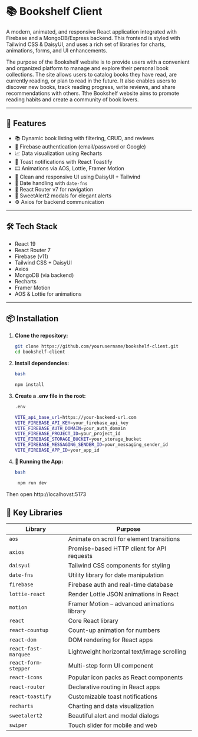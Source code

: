 
#  📚  Bookshelf Client

A modern, animated, and responsive React application integrated with Firebase and a MongoDB/Express backend. This frontend is styled with Tailwind CSS & DaisyUI, and uses a rich set of libraries for charts, animations, forms, and UI enhancements.

The purpose of the Bookshelf website is to provide users with a convenient and organized platform to manage and explore their personal book collections. The site allows users to catalog books they have read, are currently reading, or plan to read in the future. It also enables users to discover new books, track reading progress, write reviews, and share recommendations with others. Tthe Bookshelf website aims to promote reading habits and create a community of book lovers.

---

## 🌟 Features

- 📚 Dynamic book listing with filtering, CRUD, and reviews
- 🔐 Firebase authentication (email/password or Google)
- 📈 Data visualization using Recharts
- 💬 Toast notifications with React Toastify
- 🎞️ Animations via AOS, Lottie, Framer Motion
- 🧼 Clean and responsive UI using DaisyUI + Tailwind
- 📅 Date handling with `date-fns`
- 🧭 React Router v7 for navigation
- 🎉 SweetAlert2 modals for elegant alerts
- ⚙️ Axios for backend communication

---

## 🛠️ Tech Stack

- React 19
- React Router 7
- Firebase (v11)
- Tailwind CSS + DaisyUI
- Axios
- MongoDB (via backend)
- Recharts
- Framer Motion
- AOS & Lottie for animations

---

## 📦 Installation

1. **Clone the repository:**
   ```bash
   git clone https://github.com/yourusername/bookshelf-client.git
   cd bookshelf-client

2. **Install dependencies:**

   ```bash
   bash

   npm install

3. **Create a .env file in the root:**

    ```bash
    .env

    VITE_api_base_url=https://your-backend-url.com
    VITE_FIREBASE_API_KEY=your_firebase_api_key
    VITE_FIREBASE_AUTH_DOMAIN=your_auth_domain
    VITE_FIREBASE_PROJECT_ID=your_project_id
    VITE_FIREBASE_STORAGE_BUCKET=your_storage_bucket
    VITE_FIREBASE_MESSAGING_SENDER_ID=your_messaging_sender_id
    VITE_FIREBASE_APP_ID=your_app_id

4. **🧪 Running the App:**

   ```bash
   bash
   
    npm run dev

Then open http://localhovst:5173




## 🧩 Key Libraries

| Library                | Purpose                                       |
|------------------------|-----------------------------------------------|
| `aos`                  | Animate on scroll for element transitions     |
| `axios`                | Promise-based HTTP client for API requests    |
| `daisyui`              | Tailwind CSS components for styling           |
| `date-fns`             | Utility library for date manipulation         |
| `firebase`             | Firebase auth and real-time database          |
| `lottie-react`         | Render Lottie JSON animations in React        |
| `motion`               | Framer Motion – advanced animations library   |
| `react`                | Core React library                            |
| `react-countup`        | Count-up animation for numbers                |
| `react-dom`            | DOM rendering for React apps                  |
| `react-fast-marquee`   | Lightweight horizontal text/image scrolling   |
| `react-form-stepper`   | Multi-step form UI component                  |
| `react-icons`          | Popular icon packs as React components        |
| `react-router`         | Declarative routing in React apps             |
| `react-toastify`       | Customizable toast notifications              |
| `recharts`             | Charting and data visualization               |
| `sweetalert2`          | Beautiful alert and modal dialogs             |
| `swiper`               | Touch slider for mobile and web               |
